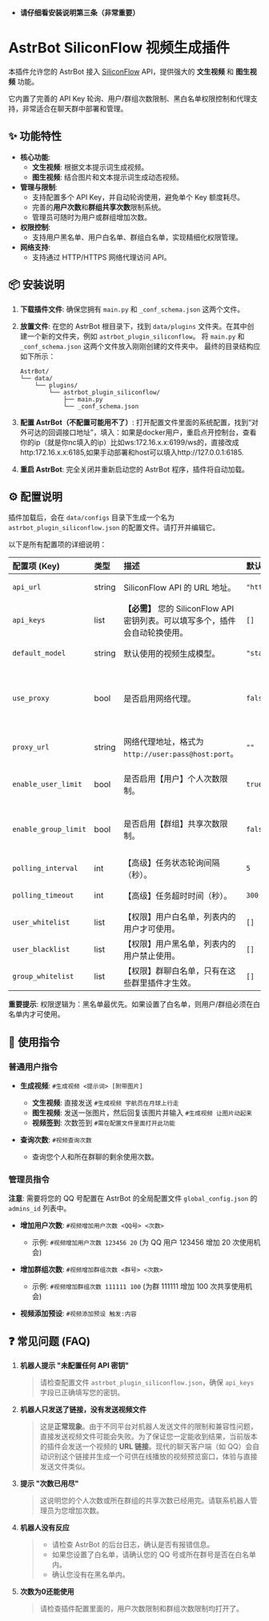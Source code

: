 - **请仔细看安装说明第三条（非常重要）**
# AstrBot SiliconFlow 视频生成插件

本插件允许您的 AstrBot 接入 [SiliconFlow](https://siliconflow.cn/) API，提供强大的 **文生视频** 和 **图生视频** 功能。

它内置了完善的 API Key 轮询、用户/群组次数限制、黑白名单权限控制和代理支持，非常适合在聊天群中部署和管理。

## ✨ 功能特性

- **核心功能**:
  - **文生视频**: 根据文本提示词生成视频。
  - **图生视频**: 结合图片和文本提示词生成动态视频。
- **管理与限制**:
  - 支持配置多个 API Key，并自动轮询使用，避免单个 Key 额度耗尽。
  - 完善的**用户次数**和**群组共享次数**限制系统。
  - 管理员可随时为用户或群组增加次数。
- **权限控制**:
  - 支持用户黑名单、用户白名单、群组白名单，实现精细化权限管理。
- **网络支持**:
  - 支持通过 HTTP/HTTPS 网络代理访问 API。

## 📦 安装说明

1.  **下载插件文件**:
    确保您拥有 `main.py` 和 `_conf_schema.json` 这两个文件。

2.  **放置文件**:
    在您的 AstrBot 根目录下，找到 `data/plugins` 文件夹。在其中创建一个新的文件夹，例如 `astrbot_plugin_siliconflow`。
    将 `main.py` 和 `_conf_schema.json` 这两个文件放入刚刚创建的文件夹中。
    最终的目录结构应如下所示：
    ```
    AstrBot/
    └── data/
        └── plugins/
            └── astrbot_plugin_siliconflow/
                ├── main.py
                └── _conf_schema.json
    ```
3.  **配置 AstrBot（不配置可能用不了）**:
   打开配置文件里面的系统配置，找到“对外可达的回调接口地址”，填入：如果是docker用户，重启点开控制台，查看你的ip（就是你nc填入的ip）比如ws:172.16.x.x:6199/ws的，直接改成http:172.16.x.x:6185,如果手动部署和host可以填入http://127.0.0.1:6185.
4.  **重启 AstrBot**:
    完全关闭并重新启动您的 AstrBot 程序，插件将自动加载。

## ⚙️ 配置说明

插件加载后，会在 `data/configs` 目录下生成一个名为 `astrbot_plugin_siliconflow.json` 的配置文件。请打开并编辑它。

以下是所有配置项的详细说明：

| 配置项 (Key) | 类型 | 描述 | 默认值 | 示例/备注 |
| :--- | :--- | :--- | :--- | :--- |
| `api_url` | string | SiliconFlow API 的 URL 地址。 | `"https://api.siliconflow.cn"` | 通常无需修改。 |
| `api_keys` | list | **【必需】** 您的 SiliconFlow API 密钥列表。可以填写多个，插件会自动轮换使用。 | `[]` | `["sk-key1", "sk-key2"]` |
| `default_model` | string | 默认使用的视频生成模型。 | `"stabilityai/..."` | 通常无需修改。 |
| `use_proxy` | bool | 是否启用网络代理。 | `false` | 如果您的服务器无法直连 API，请设为 `true`。 |
| `proxy_url` | string | 网络代理地址，格式为 `http://user:pass@host:port`。 | `""` | `use_proxy` 为 `true` 时生效。 |
| `enable_user_limit`| bool | 是否启用【用户】个人次数限制。 | `true` | 推荐保持开启，避免滥用。 |
| `enable_group_limit`| bool | 是否启用【群组】共享次数限制。 | `false` | 开启后，群内任何人使用都会消耗群次数。 |
| `polling_interval`| int | 【高级】任务状态轮询间隔（秒）。 | `5` | 通常无需修改。 |
| `polling_timeout` | int | 【高级】任务超时时间（秒）。 | `300` | 通常无需修改。 |
| `user_whitelist` | list | 【权限】用户白名单，列表内的用户才可使用。 | `[]` | `["10001", "12345"]` |
| `user_blacklist` | list | 【权限】用户黑名单，列表内的用户禁止使用。 | `[]` | `["54321"]` |
| `group_whitelist` | list | 【权限】群聊白名单，只有在这些群里插件才生效。| `[]` | `["111111", "222222"]` |

**重要提示**: 权限逻辑为：黑名单最优先。如果设置了白名单，则用户/群组必须在白名单内才可使用。

## 🚀 使用指令

### 普通用户指令

-   **生成视频**: `#生成视频 <提示词> [附带图片]`
    -   **文生视频**: 直接发送 `#生成视频 宇航员在月球上行走`
    -   **图生视频**: 发送一张图片，然后回复该图片并输入 `#生成视频 让图片动起来`
    -   **视频签到**: 次数签到 `#需在配置文件里面打开此功能 `

-   **查询次数**: `#视频查询次数`
    -   查询您个人和所在群聊的剩余使用次数。

### 管理员指令

**注意**: 需要将您的 QQ 号配置在 AstrBot 的全局配置文件 `global_config.json` 的 `admins_id` 列表中。

-   **增加用户次数**: `#视频增加用户次数 <QQ号> <次数>`
    -   示例: `#视频增加用户次数 123456 20` (为 QQ 用户 123456 增加 20 次使用机会)

-   **增加群组次数**: `#视频增加群组次数 <群号> <次数>`
    -   示例: `#视频增加群组次数 111111 100` (为群 111111 增加 100 次共享使用机会)
  
-   **视频添加预设**: `#视频添加预设 触发:内容`
## ❓ 常见问题 (FAQ)

1.  **机器人提示 "未配置任何 API 密钥"**
    > 请检查配置文件 `astrbot_plugin_siliconflow.json`，确保 `api_keys` 字段已正确填写您的密钥。

2.  **机器人只发送了链接，没有发送视频文件**
    > 这是**正常现象**。由于不同平台对机器人发送文件的限制和兼容性问题，直接发送视频文件可能会失败。为了保证您一定能收到结果，当前版本的插件会发送一个视频的 **URL 链接**。现代的聊天客户端（如 QQ）会自动识别这个链接并生成一个可供在线播放的视频预览窗口，体验与直接发送文件类似。

3.  **提示 "次数已用尽"**
    > 这说明您的个人次数或所在群组的共享次数已经用完。请联系机器人管理员为您增加次数。

4.  **机器人没有反应**
    > -   请检查 AstrBot 的后台日志，确认是否有报错信息。
    > -   如果您设置了白名单，请确认您的 QQ 号或所在群号是否在白名单内。
    > -   确认您没有在黑名单内。
5.  **次数为0还能使用**
    > 请检查插件配置里面的，用户次数限制和群组次数限制均打开了。
